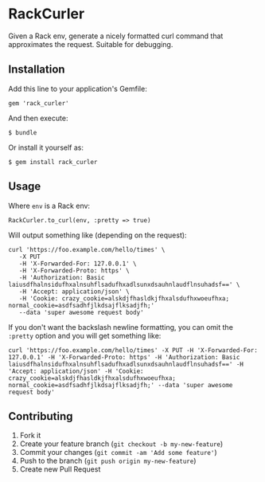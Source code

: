 # RackCurler

Given a Rack env, generate a nicely formatted curl command that approximates the request. Suitable for debugging.

## Installation

Add this line to your application's Gemfile:

    gem 'rack_curler'

And then execute:

    $ bundle

Or install it yourself as:

    $ gem install rack_curler

## Usage

Where ```env``` is a Rack env:

    RackCurler.to_curl(env, :pretty => true)

Will output something like (depending on the request):

    curl 'https://foo.example.com/hello/times' \
       -X PUT
       -H 'X-Forwarded-For: 127.0.0.1' \
       -H 'X-Forwarded-Proto: https' \
       -H 'Authorization: Basic laiusdfhalnsidufhxalnsuhflsadufhxadlsunxdsauhnlaudflnsuhadsf==' \
       -H 'Accept: application/json' \
       -H 'Cookie: crazy_cookie=alskdjfhasldkjfhxalsdufhxwoeufhxa; normal_cookie=asdfsadhfjlkdsajflksadjfh;'
       --data 'super awesome request body'

If you don't want the backslash newline formatting, you can omit the ```:pretty``` option and you will get something like:

    curl 'https://foo.example.com/hello/times' -X PUT -H 'X-Forwarded-For: 127.0.0.1' -H 'X-Forwarded-Proto: https' -H 'Authorization: Basic laiusdfhalnsidufhxalnsuhflsadufhxadlsunxdsauhnlaudflnsuhadsf==' -H 'Accept: application/json' -H 'Cookie: crazy_cookie=alskdjfhasldkjfhxalsdufhxwoeufhxa; normal_cookie=asdfsadhfjlkdsajflksadjfh;' --data 'super awesome request body'



## Contributing

1. Fork it
2. Create your feature branch (`git checkout -b my-new-feature`)
3. Commit your changes (`git commit -am 'Add some feature'`)
4. Push to the branch (`git push origin my-new-feature`)
5. Create new Pull Request
